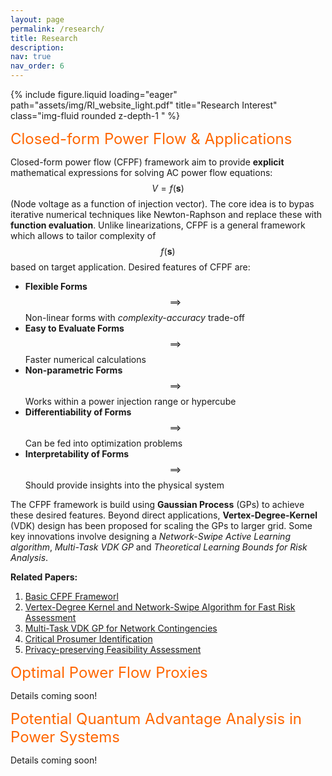 ```yaml
---
layout: page
permalink: /research/
title: Research
description: 
nav: true
nav_order: 6
---
```


<div class="row justify-content-center">
    <div class="col-sm mt-3 mt-md-0 text-center">
        {% include figure.liquid loading="eager" path="assets/img/RI_website_light.pdf" title="Research Interest" class="img-fluid rounded z-depth-1 " %}
    </div>
</div>

<span style="color: #ff6600; font-size: 24px;">Closed-form Power Flow & Applications</span>

Closed-form power flow (CFPF) framework aim to provide **explicit** mathematical expressions for solving AC power flow equations: $$V = f(\mathbf{s})$$ (Node voltage as a function of injection vector). The core idea is to bypas iterative numerical techniques like Newton-Raphson and replace these with **function evaluation**. Unlike linearizations, CFPF is a general framework which allows to tailor complexity of $$f(\mathbf{s})$$ based on target application. Desired features of CFPF are:

- **Flexible Forms** $$\implies$$ Non-linear forms with *complexity-accuracy* trade-off
- **Easy to Evaluate Forms** $$\implies$$ Faster numerical calculations
- **Non-parametric Forms** $$\implies$$ Works within a power injection range or hypercube
- **Differentiability of Forms** $$\implies$$ Can be fed into optimization problems
- **Interpretability of Forms** $$\implies$$ Should provide insights into the physical system

The CFPF framework is build using **Gaussian Process** (GPs) to achieve these desired features. Beyond direct applications, **Vertex-Degree-Kernel** (VDK) design has been proposed for scaling the GPs to larger grid. Some key innovations involve designing a  *Network-Swipe Active Learning algorithm*, *Multi-Task VDK GP* and *Theoretical Learning Bounds for Risk Analysis*.

**Related Papers:** 
1) [Basic CFPF Frameworl](https://drive.google.com/file/d/1GfyVgx-ca9QEpgm7mg8yHzbKsYY3ifnE/view)
2) [Vertex-Degree Kernel and Network-Swipe Algorithm for Fast Risk Assessment](https://arxiv.org/abs/2308.07867)
3) [Multi-Task VDK GP for Network Contingencies](https://arxiv.org/abs/2310.00763)
4) [Critical Prosumer Identification](https://dr.ntu.edu.sg/bitstream/10356/170911/2/Locating%20Critical%20Prosumers%20in%20P2P%20Dominant%20Grids%20Using%20State-Sensitivity%20Function.pdf)
5) [Privacy-preserving Feasibility Assessment](https://www.researchgate.net/profile/Parikshit-Pareek-2/publication/358660003_Privacy-Preserving_Feasibility_Assessment_for_P2P_Energy_Trading_and_Storage_Integration/links/62207ee1e474e407ea1e1e6e/Privacy-Preserving-Feasibility-Assessment-for-P2P-Energy-Trading-and-Storage-Integration.pdf)


<span style="color: #ff6600; font-size: 24px;">Optimal Power Flow Proxies</span>

Details coming soon!

<span style="color: #ff6600; font-size: 24px;">Potential Quantum Advantage Analysis in Power Systems</span>

Details coming soon!
